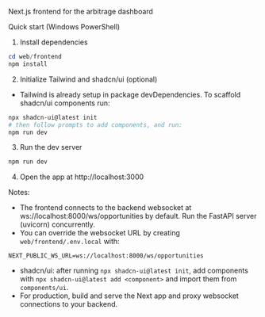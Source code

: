 Next.js frontend for the arbitrage dashboard

Quick start (Windows PowerShell)

1. Install dependencies

```powershell
cd web/frontend
npm install
```

2. Initialize Tailwind and shadcn/ui (optional)

- Tailwind is already setup in package devDependencies. To scaffold shadcn/ui components run:

```powershell
npx shadcn-ui@latest init
# then follow prompts to add components, and run:
npm run dev
```

3. Run the dev server

```powershell
npm run dev
```

4. Open the app at http://localhost:3000

Notes:
- The frontend connects to the backend websocket at ws://localhost:8000/ws/opportunities by default. Run the FastAPI server (uvicorn) concurrently.
- You can override the websocket URL by creating `web/frontend/.env.local` with:

```text
NEXT_PUBLIC_WS_URL=ws://localhost:8000/ws/opportunities
```

- shadcn/ui: after running `npx shadcn-ui@latest init`, add components with `npx shadcn-ui@latest add <component>` and import them from `components/ui`.
- For production, build and serve the Next app and proxy websocket connections to your backend.

